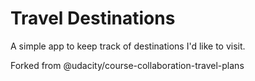 # Travel Destinations

A simple app to keep track of destinations I'd like to visit.

Forked from @udacity/course-collaboration-travel-plans
